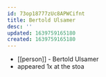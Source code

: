 ```yaml
---
id: 73op18777zUc8APWCifnt
title: Bertold Ulsamer
desc: ''
updated: 1639759165180
created: 1639759165180
---
```



- [[person]] - Bertold Ulsamer
- appeared 1x at the stoa
